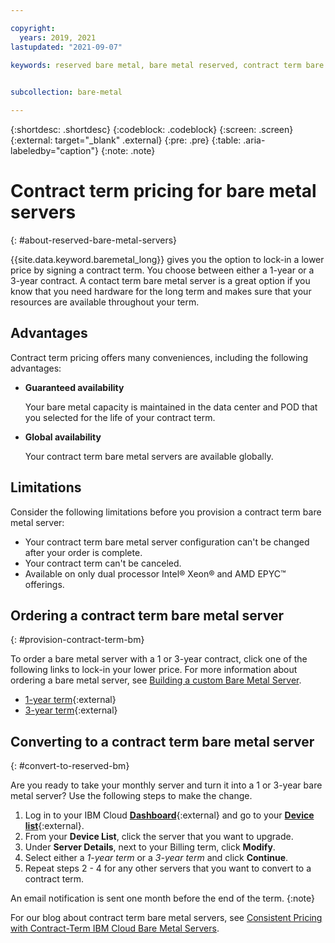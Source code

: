 ```yaml
---

copyright:
  years: 2019, 2021
lastupdated: "2021-09-07"

keywords: reserved bare metal, bare metal reserved, contract term bare metal, contract term bare metal server, contract term server, contract term, 1 year server, 3 year server, 1 year bare metal, 3 year bare metal, 1 year bare metal server, 3 year bare metal server  
 

subcollection: bare-metal

---
```


{:shortdesc: .shortdesc}
{:codeblock: .codeblock}
{:screen: .screen}
{:external: target="_blank" .external}
{:pre: .pre}
{:table: .aria-labeledby="caption"}
{:note: .note}

# Contract term pricing for bare metal servers
{: #about-reserved-bare-metal-servers}

{{site.data.keyword.baremetal_long}} gives you the option to lock-in a lower price by signing a contract term. You choose between either a 1-year or a 3-year contract. A contact term bare metal server is a great option if you know that you need hardware for the long term and makes sure that your resources are available throughout your term. 

## Advantages

Contract term pricing offers many conveniences, including the following advantages:

* **Guaranteed availability**

  Your bare metal capacity is maintained in the data center and POD that you selected for the life of your contract term.

* **Global availability**

   Your contract term bare metal servers are available globally. 

## Limitations

Consider the following limitations before you provision a contract term bare metal server:

* Your contract term bare metal server configuration can't be changed after your order is complete. 
* Your contract term can't be canceled.
* Available on only dual processor Intel® Xeon® and AMD EPYC™ offerings. 

## Ordering a contract term bare metal server
{: #provision-contract-term-bm}
 
To order a bare metal server with a 1 or 3-year contract, click one of the following links to lock-in your lower price. For more information about ordering a bare metal server, see [Building a custom Bare Metal Server](/docs/bare-metal?topic=bare-metal-ordering-baremetal-server).

* [1-year term](https://cloud.ibm.com/gen1/infrastructure/provision/bm?type=oneYearTerm){:external} 
* [3-year term](https://cloud.ibm.com/gen1/infrastructure/provision/bm?type=threeYearTerm){:external} 

## Converting to a contract term bare metal server
{: #convert-to-reserved-bm}

Are you ready to take your monthly server and turn it into a 1 or 3-year bare metal server? Use the following steps to make the change.

1. Log in to your IBM Cloud [**Dashboard**](https://cloud.ibm.com/){:external} and go to your [**Device list**](https://cloud.ibm.com/gen1/infrastructure/devices){:external}.
2. From your **Device List**, click the server that you want to upgrade.
3. Under **Server Details**, next to your Billing term, click **Modify**.
4. Select either a _1-year term_ or a _3-year term_ and click **Continue**.
5. Repeat steps 2 - 4 for any other servers that you want to convert to a contract term. 

An email notification is sent one month before the end of the term.
{:note}

For our blog about contract term bare metal servers, see [Consistent Pricing with Contract-Term IBM Cloud Bare Metal Servers](https://www.ibm.com/cloud/blog/announcements/consistent-pricing-with-contract-term-ibm-cloud-bare-metal-servers).
